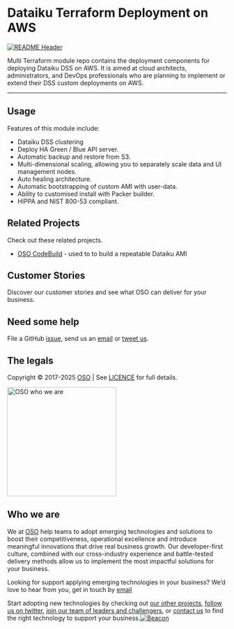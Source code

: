 
<!-- markdownlint-disable -->
# Dataiku Terraform Deployment on AWS


<!-- markdownlint-restore -->

[![README Header][readme_header_img]][readme_header_link]

<!--




  ** DO NOT EDIT THIS FILE
  **
  ** This file was automatically generated by the `build-harness`.
  ** 1) Make all changes to `README.yaml`
  ** 2) Run `make init` (you only need to do this once)
  ** 3) Run`make readme` to rebuild this file.
  **
  ** (We maintain HUNDREDS of open source projects. This is how we maintain our sanity.)
  **





-->
Multi Terraform module repo contains the deployment components for deploying Dataiku DSS on AWS. It is aimed at cloud architects, administrators, and DevOps professionals who are planning to implement or extend their DSS custom deployments on AWS.

---






## Usage

Features of this module include:
  - Dataiku DSS clustering
  - Deploy HA Green / Blue API server.
  - Automatic backup and restore from S3.
  - Multi-dimensional scaling, allowing you to separately scale data and UI management nodes.
  - Auto healing architecture.
  - Automatic bootstrapping of custom AMI with user-data.
  - Ability to customised install with Packer builder.
  - HIPPA and NIST 800-53 compliant.








## Related Projects

Check out these related projects.

- [OSO CodeBuild](https://github.com/osodevops/aws-terraform-module-codebuild-packer) - used to to build a repeatable Dataiku AMI



## Customer Stories

Discover our customer stories and see what OSO can deliver for your business.




## Need some help

File a GitHub [issue](https://github.com/osodevops/aws-terraform-dataiku-platform/issues), send us an [email][email] or [tweet us][twitter].

## The legals

Copyright © 2017-2025 [OSO](https://oso.sh) | See [LICENCE](LICENSE) for full details.

[<img src="https://oso-public-resources.s3.eu-west-1.amazonaws.com/oso-logo-green.png" alt="OSO who we are" width="250"/>](https://oso.sh/who-we-are/)

## Who we are

We at [OSO][website] help teams to adopt emerging technologies and solutions to boost their competitiveness, operational excellence and introduce meaningful innovations that drive real business growth. Our developer-first culture, combined with our cross-industry experience and battle-tested delivery methods allow us to implement the most impactful solutions for your business.

Looking for support applying emerging technologies in your business? We’d love to hear from you, get in touch by [email][email]

Start adopting new technologies by checking out [our other projects][github], [follow us on twitter][twitter], [join our team of leaders and challengers][careers], or [contact us][contact] to find the right technology to support your business.[![Beacon][beacon]][website]

  [logo]: https://oso-public-resources.s3.eu-west-1.amazonaws.com/oso-logo-green.png
  [website]: https://oso.sh?utm_source=github&utm_medium=readme&utm_campaign=osodevops/aws-terraform-dataiku-platform&utm_content=website
  [github]: https://github.com/osodevops?utm_source=github&utm_medium=readme&utm_campaign=osodevops/aws-terraform-dataiku-platform&utm_content=github
  [careers]: https://oso.sh/careers/?utm_source=github&utm_medium=readme&utm_campaign=osodevops/aws-terraform-dataiku-platform&utm_content=careers
  [contact]: https://oso.sh/contact/?utm_source=github&utm_medium=readme&utm_campaign=osodevops/aws-terraform-dataiku-platform&utm_content=contact
  [linkedin]: https://www.linkedin.com/company/oso-devops?utm_source=github&utm_medium=readme&utm_campaign=osodevops/aws-terraform-dataiku-platform&utm_content=linkedin
  [twitter]: https://twitter.com/osodevops?utm_source=github&utm_medium=readme&utm_campaign=osodevops/aws-terraform-dataiku-platform&utm_content=twitter
  [email]: mailto:enquiries@oso.sh?utm_source=github&utm_medium=readme&utm_campaign=osodevops/aws-terraform-dataiku-platform&utm_content=email
  [readme_header_img]: https://oso-public-resources.s3.eu-west-1.amazonaws.com/oso-animation.gif
  [readme_header_link]: https://oso.sh/what-we-do/?utm_source=github&utm_medium=readme&utm_campaign=osodevops/aws-terraform-dataiku-platform&utm_content=readme_header_link
  [beacon]: https://github-analyics.ew.r.appspot.com/G-WV0Q3HYW08/osodevops/aws-terraform-dataiku-platform?pixel&cs=github&cm=readme&an=aws-terraform-dataiku-platform
